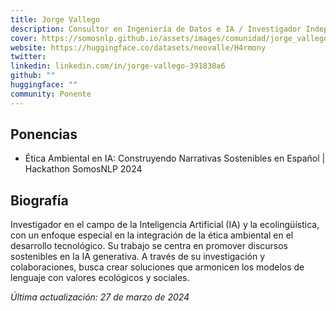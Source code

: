 ```yaml
---
title: Jorge Vallego
description: Consultor en Ingeniería de Datos e IA / Investigador Independiente
cover: https://somosnlp.github.io/assets/images/comunidad/jorge_vallego.png
website: https://huggingface.co/datasets/neovalle/H4rmony
twitter: 
linkedin: linkedin.com/in/jorge-vallego-391838a6
github: ""
huggingface: ""
community: Ponente
---
```


## Ponencias

- Ética Ambiental en IA: Construyendo Narrativas Sostenibles en Español | Hackathon SomosNLP 2024

<EventSummary
    description="Este ponencia se centra en la intersección crítica entre la ética ambiental y el avance de la IA, con un enfoque particular en cómo podemos construir y promover narrativas sostenibles dentro del ámbito lingüístico español.
A través de esta charla, exploraremos cómo los principios de la ecolingüística pueden integrarse en el desarrollo y aplicación de la IA para fomentar prácticas que no sólo respeten, sino que también promuevan la armonía con nuestro entorno. 
Discutiremos el proyecto H4rmony, una iniciativa sin fines de lucro, que busca alinear las capacidades de la IA con los valores ecológicos. 
Demostraremos, con ejemplos de modelos antes y después del H4rmony fine-tuning, el cambio hacia una narrativa más consciente del impacto ambiental."
    poster="https://somosnlp.github.io/assets/images/eventos/240313_jorge_vallego.jpg"
    video="https://www.youtube.com/embed/MJLdrXz6bSE"
/>

## Biografía

Investigador en el campo de la Inteligencia Artificial (IA) y la ecolingüística, con un enfoque especial en la integración de la ética ambiental en el desarrollo tecnológico. 
Su trabajo se centra en promover discursos sostenibles en la IA generativa. A través de su investigación y colaboraciones, busca crear soluciones que armonicen los modelos de lenguaje con valores ecológicos y sociales.

*Última actualización: 27 de marzo de 2024*
